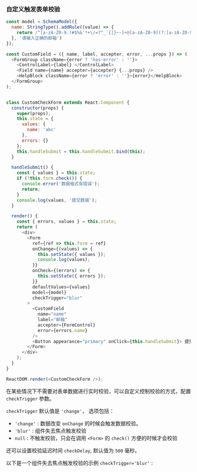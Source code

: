 ### 自定义触发表单校验

<!--start-code-->
```js
const model = SchemaModel({
  name: StringType().addRule((value) => {
    return /^[a-zA-Z0-9.!#$%&'*+\/=?^_`{|}~-]+@[a-zA-Z0-9](?:[a-zA-Z0-9-]{0,61}[a-zA-Z0-9])?(?:\.[a-zA-Z0-9](?:[a-zA-Z0-9-]{0,61}[a-zA-Z0-9])?)*$/.test(value);
  }, '请输入正确的邮箱')
});

const CustomField = ({ name, label, accepter, error, ...props }) => (
  <FormGroup className={error ? 'has-error' : ''}>
    <ControlLabel>{label} </ControlLabel>
    <Field name={name} accepter={accepter} {...props} />
    <HelpBlock className={error ? 'error' : ''}>{error}</HelpBlock>
  </FormGroup>
);


class CustomCheckForm extends React.Component {
  constructor(props) {
    super(props);
    this.state = {
      values: {
        name: 'abc'
      },
      errors: {}
    };
    this.handleSubmit = this.handleSubmit.bind(this);
  }

  handleSubmit() {
    const { values } = this.state;
    if (!this.form.check()) {
      console.error('数据格式有错误');
      return;
    }
    console.log(values, '提交数据');
  }

  render() {
    const { errors, values } = this.state;
    return (
      <div>
        <Form
          ref={ref => this.form = ref}
          onChange={(values) => {
            this.setState({ values });
            console.log(values);
          }}
          onCheck={(errors) => {
            this.setState({ errors });
          }}
          defaultValues={values}
          model={model}
          checkTrigger="blur"
        >
          <CustomField
            name="name"
            label="邮箱"
            accepter={FormControl}
            error={errors.name}
          />
          <Button appearance="primary" onClick={this.handleSubmit}> 提交 </Button>
        </Form>
      </div>
    );
  }
}

ReactDOM.render(<CustomCheckForm />);

```
<!--end-code-->

在某些情况下不需要对表单数据进行实时校验，可以自定义控制校验的方式，配置 `checkTrigger` 参数。

`checkTrigger` 默认值是 `'change'`， 选项包括：

- `'change'` : 数据改变 `onChange` 的时候会触发数据校验。
- `'blur'` : 组件失去焦点触发校验
- `null` : 不触发校验，只会在调用 `<Form>` 的 `check()` 方便的时候才会校验

还可以设置校验延迟时间 `checkDelay`, 默认值为 `500` 毫秒。

以下是一个组件失去焦点触发校验的示例 `checkTrigger='blur'` :

